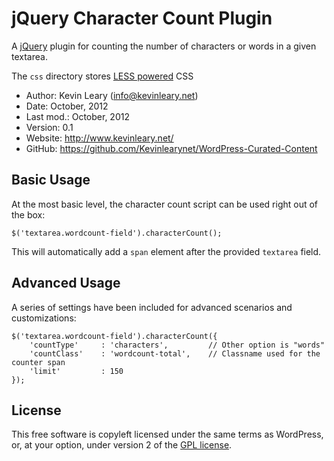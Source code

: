 jQuery Character Count Plugin
=============================

A [jQuery](http://jquery.com/) plugin for counting the number of characters or words in a given textarea.

The `css` directory stores [LESS powered](http://lesscss.org/) CSS

* Author:    Kevin Leary (<info@kevinleary.net>)
* Date:      October, 2012
* Last mod.: October, 2012
* Version:   0.1
* Website:   <http://www.kevinleary.net/>
* GitHub:    <https://github.com/Kevinlearynet/WordPress-Curated-Content>

## Basic Usage

At the most basic level, the character count script can be used right out of the box:

`$('textarea.wordcount-field').characterCount();`

This will automatically add a `span` element after the provided `textarea` field.

## Advanced Usage

A series of settings have been included for advanced scenarios and customizations:

	$('textarea.wordcount-field').characterCount({
		'countType'		: 'characters', 		// Other option is "words"
		'countClass'	: 'wordcount-total',	// Classname used for the counter span
		'limit' 		: 150
	});

## License

This free software is copyleft licensed under the same terms as WordPress, or, at your option, under version 2 of the [GPL license](http://wordpress.org/about/gpl/).